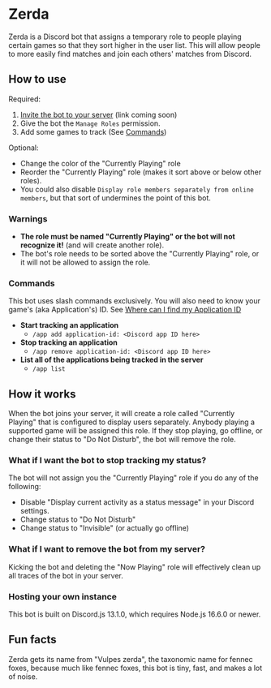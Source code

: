 # Zerda
Zerda is a Discord bot that assigns a temporary role to people playing
certain games so that they sort higher in the user list. This will allow people
to more easily find matches and join each others' matches from Discord.

## How to use
Required:
1. [Invite the bot to your server]() (link coming soon)
1. Give the bot the `Manage Roles` permission.
1. Add some games to track (See [Commands](#commands))

Optional:
- Change the color of the "Currently Playing" role
- Reorder the "Currently Playing" role (makes it sort above or below other
  roles).
- You could also disable `Display role members separately from online members`,
  but that sort of undermines the point of this bot.

### Warnings
- **The role must be named "Currently Playing" or the bot will not recognize it!**
(and will create another role).
- The bot's role needs to be sorted above the "Currently Playing" role, or it
will not be allowed to assign the role.

### Commands
This bot uses slash commands exclusively. You will also need to know your game's
(aka Application's) ID. See [Where can I find my Application ID](
https://support-dev.discord.com/hc/en-us/articles/360028717192-Where-can-I-find-my-Application-Team-Server-ID-)

- **Start tracking an application**
  - `/app add application-id: <Discord app ID here>`
- **Stop tracking an application**
  - `/app remove application-id: <Discord app ID here>`
- **List all of the applications being tracked in the server**
  - `/app list`

## How it works
When the bot joins your server, it will create a role called "Currently
Playing" that is configured to display users separately. Anybody playing a
supported game will be assigned this role. If they stop playing, go offline, or
change their status to "Do Not Disturb", the bot will remove the role.

### What if I want the bot to stop tracking my status?
The bot will not assign you the "Currently Playing" role if you do any of the
following:

- Disable "Display current activity as a status message" in your Discord settings.
- Change status to "Do Not Disturb"
- Change status to "Invisible" (or actually go offline)

### What if I want to remove the bot from my server?
Kicking the bot and deleting the "Now Playing" role will effectively clean up
all traces of the bot in your server.



### Hosting your own instance
This bot is built on Discord.js 13.1.0, which requires Node.js 16.6.0 or newer.

## Fun facts
Zerda gets its name from "Vulpes zerda", the taxonomic name for fennec foxes,
because much like fennec foxes, this bot is tiny, fast, and makes a lot of noise.

